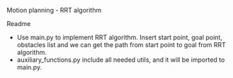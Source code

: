 Motion planning - RRT algorithm

Readme

  - Use main.py to implement RRT algorithm. Insert start point, goal point, obstacles list and we can get the path from start point to goal from RRT algorithm.
  - auxiliary_functions.py include all needed utils, and it will be imported to main.py. 
